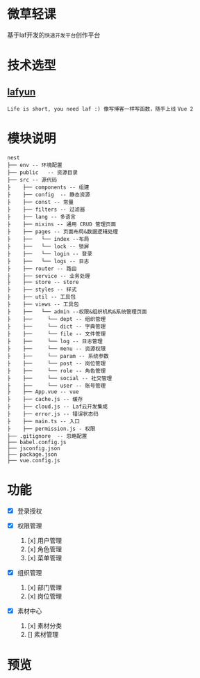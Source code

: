 # 微草轻课
基于laf开发的`快速开发平台`创作平台

# 技术选型
## [lafyun](https://www.lafyun.com)
`Life is short, you need laf :) 像写博客一样写函数，随手上线`
`Vue 2`

# 模块说明
    nest
    ├── env -- 环境配置
    ├── public   -- 资源目录
    ├── src -- 源代码
    ├    ├── components -- 组建
    ├    ├── config  -- 静态资源
    ├    ├── const -- 常量
    ├    ├── filters -- 过滤器
    ├    ├── lang -- 多语言
    ├    ├── mixins -- 通用 CRUD 管理页面
    ├    ├── pages -- 页面布局&数据逻辑处理
	├    ├──   └── index --布局
	├    ├──   └── lock -- 锁屏
    ├    ├──   └── login -- 登录	
    ├    ├──   └── logs -- 日志
    ├    ├── router -- 路由
    ├    ├── service -- 业务处理
    ├    ├── store -- store
    ├    ├── styles -- 样式
    ├    ├── util -- 工具包
    ├    ├── views -- 工具包
	├    ├──   └── admin --权限&组织机构&系统管理页面
	├    ├──     └── dept -- 组织管理
	├    ├──     └── dict -- 字典管理
	├    ├──     └── file -- 文件管理
	├    ├──     └── log -- 日志管理
	├    ├──     └── menu -- 资源权限
	├    ├──     └── param -- 系统参数
	├    ├──     └── post -- 岗位管理
	├    ├──     └── role -- 角色管理
	├    ├──     └── social -- 社交管理
	├    ├──     └── user -- 账号管理
    ├    ├── App.vue -- vue
    ├    ├── cache.js -- 缓存
    ├    ├── cloud.js -- Laf云开发集成
    ├    ├── error.js -- 错误状态码
    ├    ├── main.ts -- 入口
    ├    ├── permission.js - 权限
    ├── .gitignore  -- 忽略配置
    ├── babel.config.js
    ├── jsconfig.json
    ├── package.json
    ├── vue.config.js


# 功能
- [x] 登录授权
- [x] 权限管理
    1. [x] 用户管理
    2. [x] 角色管理
    3. [x] 菜单管理
- [x] 组织管理
   1. [x] 部门管理
   2. [x] 岗位管理

- [x] 素材中心
  1. [x] 素材分类
  2. [] 素材管理
  
# 预览
